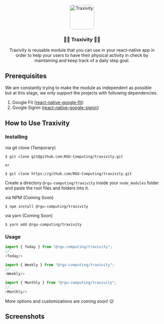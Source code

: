 <p align="center">
  <a href="#">
    <img src="https://i.imgur.com/a3Wx1z6.png" style="border-radius: 5px" alt="Traxivity" width="80" height="80">
  </a>
</p>

<h3 align="center">🏃🏻‍ Traxivity 🏃🏻‍</h3>

<p align="center">
    Traxivity is reusable module that you can use in your react-native app in order to help your users to have their physical activity in check by maintaining and keep track of a daily step goal.
    <br />
</p>

## Prerequisites

We are constantly trying to make the module as independent as possible but at this stage, we only support the projects with following dependencies.

1. Google Fit (<a href="https://github.com/StasDoskalenko/react-native-google-fit" target="_blank">react-native-google-fit</a>)
2. Google Signin (<a href="https://github.com/react-native-community/google-signin" target="_blank">react-native-google-signin</a>)

## How to Use Traxivity

### Installing

via git clone (Temporary)

```
$ git clone git@github.com:RGU-Computing/traxivity.git

or 

$ git clone https://github.com/RGU-Computing/traxivity.git
```

Create a directory `@rgu-computing/traxivity` inside your `node_modules` folder and paste the root files and folders into it.

via NPM (Coming Soon)

```
$ npm install @rgu-computing/traxivity
```

via yarn (Coming Soon)

```
$ yarn add @rgu-computing/traxivity
```

### Usage

```js
import { Today } from "@rgu-computing/traxivity";
//..
<Today/>

import { Weekly } from "@rgu-computing/traxivity";
// ..
<Weekly/>

import { Monthly } from "@rgu-computing/traxivity";
//..
<Monthly/>
```
More options and customizations are coming soon! 😉

## Screenshots
<!--
<img src="#">
-->
<!--## Architecture 

<img src="#">
-->
